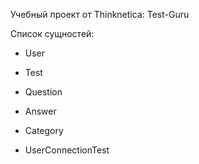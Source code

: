 Учебный проект от Thinknetica: Test-Guru

Список сущностей:

- User

- Test

- Question

- Answer

- Category

- UserConnectionTest
